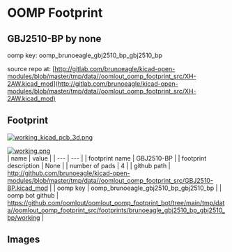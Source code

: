 # OOMP Footprint  
## GBJ2510-BP  by none  
  
oomp key: oomp_brunoeagle_gbj2510_bp_gbj2510_bp  
  
source repo at: [http://gitlab.com/brunoeagle/kicad-open-modules/blob/master/tmp/data//oomlout_oomp_footprint_src/XH-2AW.kicad_mod](http://gitlab.com/brunoeagle/kicad-open-modules/blob/master/tmp/data//oomlout_oomp_footprint_src/XH-2AW.kicad_mod)  
## Footprint  
  
[![working_kicad_pcb_3d.png](working_kicad_pcb_3d_600.png)](working_kicad_pcb_3d.png)  
  
[![working.png](working_600.png)](working.png)  
| name | value | 
| --- | --- | 
| footprint name | GBJ2510-BP | 
| footprint description | None | 
| number of pads | 4 | 
| github path | http://github.com/brunoeagle/kicad-open-modules/blob/master/tmp/data//oomlout_oomp_footprint_src/GBJ2510-BP.kicad_mod | 
| oomp key | oomp_brunoeagle_gbj2510_bp_gbj2510_bp | 
| oomp bot github | https://github.com/oomlout/oomlout_oomp_footprint_bot/tree/main/tmp/data//oomlout_oomp_footprint_src/footprints/brunoeagle_gbj2510_bp_gbj2510_bp/working | 
## Images  
